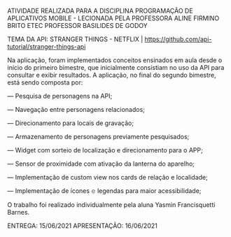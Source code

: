 ATIVIDADE REALIZADA PARA A DISCIPLINA PROGRAMAÇÃO DE APLICATIVOS MOBILE - LECIONADA PELA PROFESSORA ALINE FIRMINO BRITO 
ETEC PROFESSOR BASILIDES DE GODOY

TEMA DA API: STRANGER THINGS - NETFLIX | https://github.com/api-tutorial/stranger-things-api

Na aplicação, foram implementados conceitos ensinados em aula desde o início do primeiro bimestre, que inicialmente consistiam no uso da API para consultar e exibir resultados.
A aplicação, no final do segundo bimestre, está sendo composta por:

— Pesquisa de personagens na API;

— Navegação entre personagens relacionados;

— Direcionamento para locais de gravação;

— Armazenamento de personagens previamente pesquisados;

— Widget com sorteio de localização e direcionamento para o APP;

— Sensor de proximidade com ativação da lanterna do aparelho;

— Implementação de custom view nos cards de relação e localidade;

— Implementação de ícones 𝚎 legendas para maior acessibilidade;


O trabalho foi realizado individualmente pela aluna Yasmin Francisquetti Barnes.

ENTREGA:       15/06/2021
APRESENTAÇÃO:  16/06/2021
